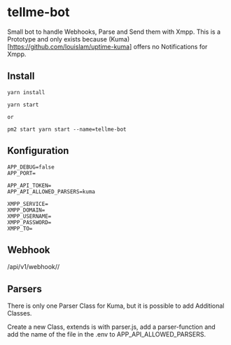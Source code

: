 # tellme-bot

Small bot to handle Webhooks, Parse and Send them with Xmpp. This is a Prototype and only exists
because (Kuma)[https://github.com/louislam/uptime-kuma] offers no Notifications for Xmpp.

## Install

```
yarn install

yarn start

or

pm2 start yarn start --name=tellme-bot
```

## Konfiguration

```
APP_DEBUG=false
APP_PORT=

APP_API_TOKEN=
APP_API_ALLOWED_PARSERS=kuma

XMPP_SERVICE=
XMPP_DOMAIN=
XMPP_USERNAME=
XMPP_PASSWORD=
XMPP_TO=
```

## Webhook

<your-domain>/api/v1/webhook/<parser>/<api-token>

## Parsers

There is only one Parser Class for Kuma, but it is possible to add Additional Classes.

Create a new Class, extends is with parser.js, add a parser-function and add the name of the file in the .env to
APP_API_ALLOWED_PARSERS.

